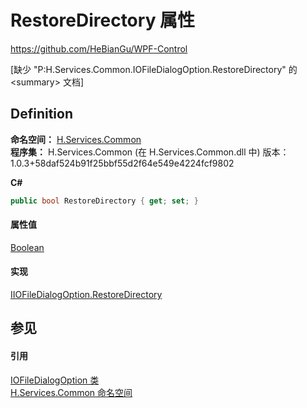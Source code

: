 # RestoreDirectory 属性
https://github.com/HeBianGu/WPF-Control

\[缺少 "P:H.Services.Common.IOFileDialogOption.RestoreDirectory" 的 &lt;summary&gt; 文档\]



## Definition
**命名空间：** <a href="b9cdd84f-6623-a51a-f53b-465103ced202">H.Services.Common</a>  
**程序集：** H.Services.Common (在 H.Services.Common.dll 中) 版本：1.0.3+58daf524b91f25bbf55d2f64e549e4224fcf9802

**C#**
``` C#
public bool RestoreDirectory { get; set; }
```



#### 属性值
<a href="https://learn.microsoft.com/dotnet/api/system.boolean" target="_blank" rel="noopener noreferrer">Boolean</a>

#### 实现
<a href="afe1435d-81d3-3f0e-ba44-fcc5f7c66369">IIOFileDialogOption.RestoreDirectory</a>  


## 参见


#### 引用
<a href="8ea2046a-a73e-26b6-dd85-53c6f61ec8f3">IOFileDialogOption 类</a>  
<a href="b9cdd84f-6623-a51a-f53b-465103ced202">H.Services.Common 命名空间</a>  
